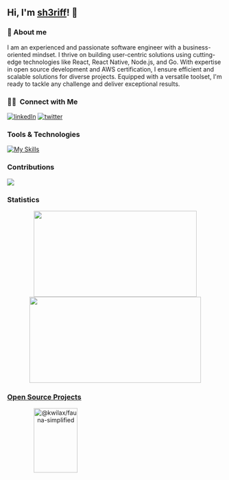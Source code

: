 ## Hi, I'm [sh3riff](https://github.com/sh3riff)! 👋

### 🚀 About me

I am an experienced and passionate software engineer with a business-oriented mindset. I thrive on building user-centric solutions using cutting-edge technologies like React, React Native, Node.js, and Go. With expertise in open source development and AWS certification, I ensure efficient and scalable solutions for diverse projects. Equipped with a versatile toolset, I'm ready to tackle any challenge and deliver exceptional results.

### 🤝🏻 &nbsp;Connect with Me
[![linkedIn](https://skillicons.dev/icons?i=linkedin)](https://www.linkedin.com/in/olowolagba-sheriff/)
[![twitter](https://skillicons.dev/icons?i=twitter)](https://twitter.com/sh3riff_me)

### Tools & Technologies
[![My Skills](https://skillicons.dev/icons?i=js,ts,react,nodejs,express,go,aws,mysql,mongo)](https://skillicons.dev)

### Contributions
<img src="https://github-readme-activity-graph.vercel.app/graph?username=sh3riff&theme=chartreuse-dark" />


### Statistics
<p align="center">
<img height="200px" width="380px" src="https://github-readme-stats.vercel.app/api?username=sh3riff&show_icons=true&theme=tokyonight" />     
<img height="200px" width="400px" src="https://github-readme-streak-stats.herokuapp.com/?user=sh3riff&show_icons=true&theme=tokyonight" />
<p/>

### [Open Source Projects](https://github.com/orgs/kwilax-HQ/repositories)
<p style="widht: 100%;" align="center">
    <a href="https://github.com/kwilax-HQ/fauna-simplified"><img align="left" width="45%" height="150px" src="https://github-readme-stats.vercel.app/api/pin/?username=kwilax-HQ&repo=fauna-simplified&bg_color=1F222E&title_color=7cebf5&icon_color=2d7de4&theme=react&border_color=7cebf5&border_radius=10&show_icons=true" alt="@kwilax/fauna-simplified"></a>
</p>
